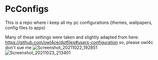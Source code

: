 # PcConfigs
This is a repo where i keep all my pc configurations (themes, wallpapers, config files to apps)


Many of these settings were taken and slightly adapted from here: https://github.com/owl4ce/dotfiles#users-configuration so, please owl4c don't sue me
![Screenshot_20211022_192851](https://user-images.githubusercontent.com/93013194/138599110-3db3b67c-fcbf-4938-8945-66bc3e798ae3.png)
![Screenshot_20211023_213401](https://user-images.githubusercontent.com/93013194/138599133-d0dede6c-dd6f-4766-879f-ae8171f2f7c4.png)
